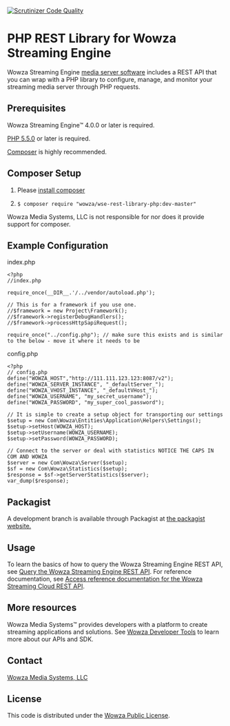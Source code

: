 [![Scrutinizer Code Quality](https://scrutinizer-ci.com/g/WowzaMediaSystems/wse-rest-library-php/badges/quality-score.png?b=master)](https://scrutinizer-ci.com/g/WowzaMediaSystems/wse-rest-library-php/?branch=master)

# PHP REST Library for Wowza Streaming Engine
Wowza Streaming Engine [media server software](https://www.wowza.com/products/streaming-engine) includes a REST API that you can wrap with a PHP library to configure, manage, and monitor your streaming media server through PHP requests.

## Prerequisites
Wowza Streaming Engine™ 4.0.0 or later is required.

[PHP 5.5.0](http://php.net/downloads.php) or later is required.

[Composer](https://getcomposer.org/) is highly recommended.

## Composer Setup

1. Please [install composer](https://getcomposer.org/doc/00-intro.md)

2. `$ composer require "wowza/wse-rest-library-php:dev-master"`

Wowza Media Systems, LLC is not responsible for nor does it provide support for composer.

## Example Configuration

index.php

```
<?php
//index.php

require_once(__DIR__.'/../vendor/autoload.php');

// This is for a framework if you use one.
//$framework = new Project\Framework();
//$framework->registerDebugHandlers();
//$framework->processHttpSapiRequest();

require_once("../config.php"); // make sure this exists and is similar to the below - move it where it needs to be
```

config.php

```
<?php
// config.php
define("WOWZA_HOST","http://111.111.123.123:8087/v2");
define("WOWZA_SERVER_INSTANCE", "_defaultServer_");
define("WOWZA_VHOST_INSTANCE", "_defaultVHost_");
define("WOWZA_USERNAME", "my_secret_username");
define("WOWZA_PASSWORD", "my_super_cool_password");

// It is simple to create a setup object for transporting our settings
$setup = new Com\Wowza\Entities\Application\Helpers\Settings();
$setup->setHost(WOWZA_HOST);
$setup->setUsername(WOWZA_USERNAME);
$setup->setPassword(WOWZA_PASSWORD);

// Connect to the server or deal with statistics NOTICE THE CAPS IN COM AND WOWZA
$server = new Com\Wowza\Server($setup);
$sf = new Com\Wowza\Statistics($setup);
$response = $sf->getServerStatistics($server);
var_dump($response);
```

## Packagist

A development branch is available through Packagist at [the packagist website.](https://packagist.org/packages/wowza/wse-rest-library-php#dev-master)

## Usage
To learn the basics of how to query the Wowza Streaming Engine REST API, see [Query the Wowza Streaming Engine REST API](https://www.wowza.com/docs/how-to-query-wowza-rest-api). For reference documentation, see [Access reference documentation for the Wowza Streaming Cloud REST API](https://www.wowza.com/docs/how-to-access-documentation-for-wowza-streaming-engine-rest-api).

## More resources
Wowza Media Systems™ provides developers with a platform to create streaming applications and solutions. See [Wowza Developer Tools](https://www.wowza.com/developer) to learn more about our APIs and SDK.

## Contact
[Wowza Media Systems, LLC](https://www.wowza.com/contact)

## License
This code is distributed under the [Wowza Public License](/LICENSE.txt).
